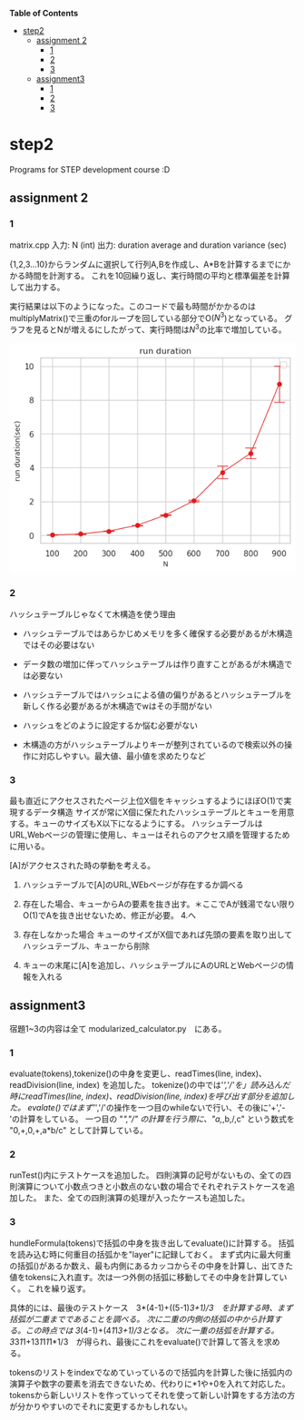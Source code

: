 <!-- START doctoc generated TOC please keep comment here to allow auto update -->
<!-- DON'T EDIT THIS SECTION, INSTEAD RE-RUN doctoc TO UPDATE -->
**Table of Contents**

- [step2](#step2)
  - [assignment 2](#assignment-2)
    - [1](#1)
    - [2](#2)
    - [3](#3)
  - [assignment3](#assignment3)
    - [1](#1-1)
    - [2](#2-1)
    - [3](#3-1)

<!-- END doctoc generated TOC please keep comment here to allow auto update -->

# step2
Programs for STEP development course :D

## assignment 2
### 1 
matrix.cpp
入力: N (int) 
出力: duration average and duration variance (sec)

{1,2,3...10}からランダムに選択して行列A,Bを作成し、A*Bを計算するまでにかかる時間を計測する。
これを10回繰り返し、実行時間の平均と標準偏差を計算して出力する。

実行結果は以下のようになった。このコードで最も時間がかかるのは multiplyMatrix()で三重のforループを回している部分でO($N^3$)となっている。
グラフを見るとNが増えるにしたがって、実行時間は$N^3$の比率で増加している。

![](kadai2_1.png)

### 2
ハッシュテーブルじゃなくて木構造を使う理由

- ハッシュテーブルではあらかじめメモリを多く確保する必要があるが木構造ではその必要はない

- データ数の増加に伴ってハッシュテーブルは作り直すことがあるが木構造では必要ない

- ハッシュテーブルではハッシュによる値の偏りがあるとハッシュテーブルを新しく作る必要があるが木構造でwはその手間がない

- ハッシュをどのように設定するか悩む必要がない

- 木構造の方がハッシュテーブルよりキーが整列されているので検索以外の操作に対応しやすい。最大値、最小値を求めたりなど

### 3
最も直近にアクセスされたページ上位X個をキャッシュするようにほぼO(1)で実現するデータ構造
サイズが常にX個に保たれたハッシュテーブルとキューを用意する。キューのサイズもX以下になるようにする。
ハッシュテーブルはURL,Webページの管理に使用し、キューはそれらのアクセス順を管理するために用いる。

[A]がアクセスされた時の挙動を考える。

1. ハッシュテーブルで[A]のURL,WEbページが存在するか調べる

2. 存在した場合、キューからAの要素を抜き出す。＊ここでAが銭湯でない限りO(1)でAを抜き出せないため、修正が必要。
   4.へ

3. 存在しなかった場合
キューのサイズがX個であれば先頭の要素を取り出してハッシュテーブル、キューから削除

4. キューの末尾に[A]を追加し、ハッシュテーブルにAのURLとWebページの情報を入れる

## assignment3

宿題1~3の内容は全て modularized_calculator.py　にある。
### 1

evaluate(tokens),tokenize()の中身を変更し、readTimes(line, index)、readDivision(line, index) を追加した。
tokenize()の中では'*','/'を」読み込んだ時にreadTimes(line, index)、readDivision(line, index)を呼び出す部分を追加した。
evalate()ではまず'*','/'の操作を一つ目のwhileないで行い、その後に'+','-'の計算をしている。
一つ目の "*","/" の計算を行う際に、"a,*,b,/,c" という数式を "0,+,0,+,a*b/c" として計算している。

### 2
runTest()内にテストケースを追加した。
四則演算の記号がないもの、全ての四則演算について小数点つきと小数点のない数の場合でそれぞれテストケースを追加した。
また、全ての四則演算の処理が入ったケースも追加した。

### 3
hundleFormula(tokens)で括弧の中身を抜き出してevaluate()に計算する。
括弧を読み込む時に何重目の括弧かを"layer"に記録しておく。
まず式内に最大何重の括弧()があるか数え、最も内側にあるカッコからその中身を計算し、出てきた値をtokensに入れ直す。次は一つ外側の括弧に移動してその中身を計算していく。
これを繰り返す。

具体的には、最後のテストケース　3*(4-1)+((5-1)*3+1)/3　を計算する時、まず括弧が二重までであることを調べる。
次に二重の内側の括弧の中から計算する。この時点では 3*(4-1)+(4*1*1*3+1)/3となる。
次に一重の括弧を計算する。　3*3*1*1+13*1*1*1*1*1/3　が得られ、最後にこれをevaluate()で計算して答えを求める。

tokensのリストをindexでなめていっているので括弧内を計算した後に括弧内の演算子や数字の要素を消去できないため、代わりに*1や+0を入れて対応した。
tokensから新しいリストを作っていってそれを使って新しい計算をする方法の方が分かりやすいのでそれに変更するかもしれない。